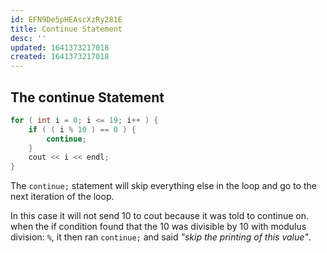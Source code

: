 ```yaml
---
id: EFN9De5pHEAscXzRy281E
title: Continue Statement
desc: ''
updated: 1641373217018
created: 1641373217018
---
```


## The continue Statement

```cpp
for ( int i = 0; i <= 19; i++ ) {
	if ( ( i % 10 ) == 0 ) {
		continue;
	}
	cout << i << endl;
}
```

The `continue;` statement will skip everything else in the loop and go to the next iteration of the loop.

In this case it will not send 10 to cout because it was told to continue on.
when the if condition found that the 10 was divisible by 10 with modulus division: `%`, it then ran `continue;` and said _"skip the printing of this value"_.
